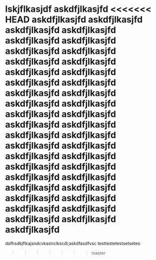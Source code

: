 lskjflkasjdf
askdfjlkasjfd
<<<<<<< HEAD
askdfjlkasjfd
askdfjlkasjfd
askdfjlkasjfd
askdfjlkasjfd
askdfjlkasjfd
askdfjlkasjfd
askdfjlkasjfd
askdfjlkasjfd
askdfjlkasjfd
askdfjlkasjfd
askdfjlkasjfd
askdfjlkasjfd
askdfjlkasjfd
askdfjlkasjfd
askdfjlkasjfd
askdfjlkasjfd
askdfjlkasjfd
askdfjlkasjfd
askdfjlkasjfd
askdfjlkasjfd
askdfjlkasjfd
askdfjlkasjfd
askdfjlkasjfd
askdfjlkasjfd
askdfjlkasjfd
askdfjlkasjfd
askdfjlkasjfd
askdfjlkasjfd
askdfjlkasjfd
askdfjlkasjfd
askdfjlkasjfd
askdfjlkasjfd
askdfjlkasjfd
askdfjlkasjfd
askdfjlkasjfd
askdfjlkasjfd
askdfjlkasjfd
askdfjlkasjfd
askdfjlkasjfd
askdfjlkasjfd
askdfjlkasjfd
=======
dafhsdkjflkajsndcvkasnclkscdl;askdfasdfvsc
testtestetestsetsetes
>>>>>>> master
